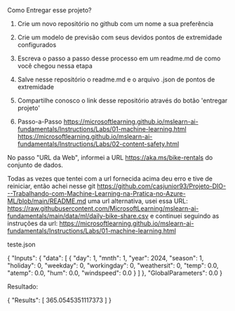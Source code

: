 Como Entregar esse projeto?

1. Crie um novo repositório no github com um nome a sua preferência
2. Crie um modelo de previsão com seus devidos pontos de extremidade configurados
3. Escreva o passo a passo desse processo em um readme.md de como você chegou nessa etapa
4. Salve nesse repositório o readme.md e o arquivo .json de pontos de extremidade
5. Compartilhe conosco o link desse repositório através do botão 'entregar projeto'

6. Passo-a-Passo
https://microsoftlearning.github.io/mslearn-ai-fundamentals/Instructions/Labs/01-machine-learning.html
https://microsoftlearning.github.io/mslearn-ai-fundamentals/Instructions/Labs/02-content-safety.html

No passo "URL da Web", informei a URL https://aka.ms/bike-rentals do conjunto de dados. 

Todas as vezes que tentei com a url fornecida acima deu erro e tive de reiniciar, então achei nesse git https://github.com/casjunior93/Projeto-DIO---Trabalhando-com-Machine-Learning-na-Pratica-no-Azure-ML/blob/main/README.md uma url alternativa, usei essa URL: https://raw.githubusercontent.com/MicrosoftLearning/mslearn-ai-fundamentals/main/data/ml/daily-bike-share.csv  e continuei seguindo as instruções da url:
https://microsoftlearning.github.io/mslearn-ai-fundamentals/Instructions/Labs/01-machine-learning.html

teste.json

{
  "Inputs": {
    "data": [
      {
        "day": 1,
        "mnth": 1,
        "year": 2024,
        "season": 1,
        "holiday": 0,
        "weekday": 0,
        "workingday": 0,
        "weathersit": 0,
        "temp": 0.0,
        "atemp": 0.0,
        "hum": 0.0,
        "windspeed": 0.0
      }
    ]
  },
  "GlobalParameters": 0.0
}


Resultado:

{
  "Results": [
    365.0545351117373
  ]
}
